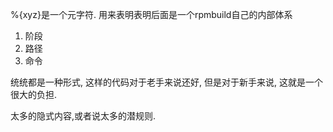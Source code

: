 %{xyz}是一个元字符. 用来表明表明后面是一个rpmbuild自己的内部体系

1. 阶段
2. 路径
3. 命令

统统都是一种形式, 这样的代码对于老手来说还好, 但是对于新手来说, 这就是一个很大的负担. 

太多的隐式内容,或者说太多的潜规则.
